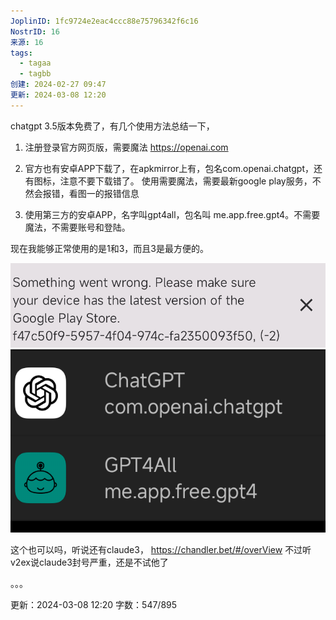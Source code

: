 ```yaml
---
JoplinID: 1fc9724e2eac4ccc88e75796342f6c16
NostrID: 16
来源: 16
tags:
  - tagaa
  - tagbb
创建: 2024-02-27 09:47
更新: 2024-03-08 12:20
---
```

chatgpt 3.5版本免费了，有几个使用方法总结一下，
1. 注册登录官方网页版，需要魔法
    https://openai.com

2. 官方也有安卓APP下载了，在apkmirror上有，包名com.openai.chatgpt，还有图标，注意不要下载错了。
    使用需要魔法，需要最新google play服务，不然会报错，看图一的报错信息

3. 使用第三方的安卓APP，名字叫gpt4all，包名叫 me.app.free.gpt4。不需要魔法，不需要账号和登陆。

现在我能够正常使用的是1和3，而且3是最方便的。


![Screenshot_2024-02-27-09-30-54-907_com.waxmoon.ma.gp.png](images/53958086239b40f087f84b326841a046.png)
![Screenshot_2024-02-27-09-28-01-680_com.v2ray.ang.png](images/7b72d83513e04cc08c464462f936f830.png)


这个也可以吗，听说还有claude3，
https://chandler.bet/#/overView
不过听v2ex说claude3封号严重，还是不试他了

。。。


更新：2024-03-08 12:20 字数：547/895
